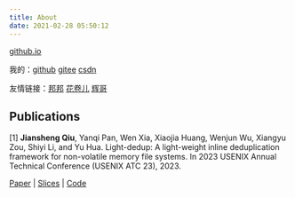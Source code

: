 ```yaml
---
title: About
date: 2021-02-28 05:50:12
---
```


<a href="https://seekstar.github.io">github.io</a>

我的：<a href="https://github.com/seekstar">github</a> <a href="https://gitee.com/searchstar">gitee</a> <a href="https://seekstar.blog.csdn.net/">csdn</a>

友情链接：<a href="https://vierundsechzig.github.io">邦邦</a> <a href="https://huajuaner.github.io">花卷儿</a> <a href="https://hotarugali.github.io/">辉哥</a>

## Publications

[1] **Jiansheng Qiu**, Yanqi Pan, Wen Xia, Xiaojia Huang, Wenjun Wu, Xiangyu Zou, Shiyi Li, and Yu Hua. Light-dedup: A light-weight inline deduplication framework for non-volatile memory file systems. In 2023 USENIX Annual Technical Conference (USENIX ATC 23), 2023.

[Paper](https://www.usenix.org/system/files/atc23-qiu-jiansheng.pdf) | [Slices](https://www.usenix.org/system/files/atc23_slides_qiu.pdf) | [Code](https://github.com/Light-Dedup)
